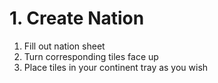 # 1. Create Nation

1. Fill out nation sheet
2. Turn corresponding tiles face up
3. Place tiles in your continent tray as you wish

